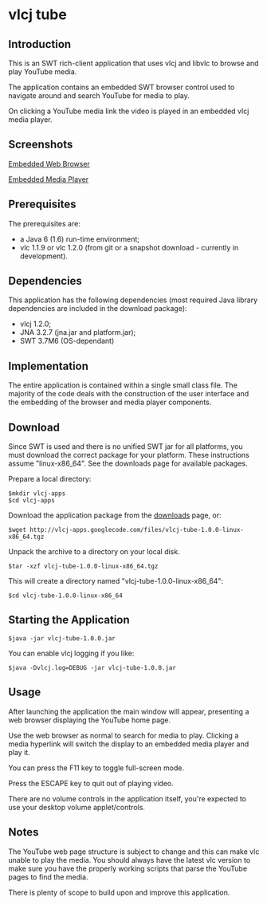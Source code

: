 # vlcj tube #

## Introduction ##

This is an SWT rich-client application that uses vlcj and libvlc to browse and play YouTube media.

The application contains an embedded SWT browser control used to navigate around and search YouTube for media to play.

On clicking a YouTube media link the video is played in an embedded vlcj media player.

## Screenshots ##

[Embedded Web Browser](http://vlcj-apps.googlecode.com/svn/trunk/vlcj-tube/etc/vlcj-tube-1.png)

[Embedded Media Player](http://vlcj-apps.googlecode.com/svn/trunk/vlcj-tube/etc/vlcj-tube-2.png)

## Prerequisites ##

The prerequisites are:

  * a Java 6 (1.6) run-time environment;
  * vlc 1.1.9 or vlc 1.2.0 (from git or a snapshot download - currently in development).

## Dependencies ##

This application has the following dependencies (most required Java library dependencies are included in the download package):

  * vlcj 1.2.0;
  * JNA 3.2.7 (jna.jar and platform.jar);
  * SWT 3.7M6 (OS-dependant)

## Implementation ##

The entire application is contained within a single small class file. The majority of the code deals with the construction of the user interface and the embedding of the browser and media player components.

## Download ##

Since SWT is used and there is no unified SWT jar for all platforms, you must download the correct package for your platform. These instructions assume "linux-x86\_64". See the downloads page for available packages.

Prepare a local directory:

```
$mkdir vlcj-apps
$cd vlcj-apps
```

Download the application package from the [downloads](http://code.google.com/p/vlcj-apps/downloads/list) page, or:

```
$wget http://vlcj-apps.googlecode.com/files/vlcj-tube-1.0.0-linux-x86_64.tgz
```

Unpack the archive to a directory on your local disk.

```
$tar -xzf vlcj-tube-1.0.0-linux-x86_64.tgz
```

This will create a directory named "vlcj-tube-1.0.0-linux-x86\_64":

```
$cd vlcj-tube-1.0.0-linux-x86_64
```

## Starting the Application ##

```
$java -jar vlcj-tube-1.0.0.jar
```

You can enable vlcj logging if you like:

```
$java -Dvlcj.log=DEBUG -jar vlcj-tube-1.0.0.jar
```

## Usage ##

After launching the application the main window will appear, presenting a web browser displaying the YouTube home page.

Use the web browser as normal to search for media to play. Clicking a media hyperlink will switch the display to an embedded media player and play it.

You can press the F11 key to toggle full-screen mode.

Press the ESCAPE key to quit out of playing video.

There are no volume controls in the application itself, you're expected to use your desktop volume applet/controls.

## Notes ##

The YouTube web page structure is subject to change and this can make vlc unable to play the media. You should always have the latest vlc version to make sure you have the properly working scripts that parse the YouTube pages to find the media.

There is plenty of scope to build upon and improve this application.